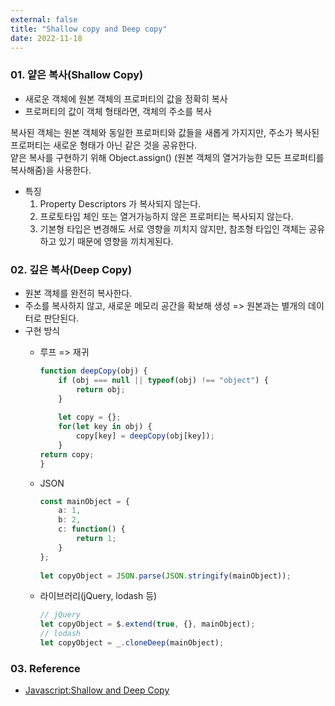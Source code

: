 ```yaml
---
external: false
title: "Shallow copy and Deep copy"
date: 2022-11-18
---
```


### 01. 얕은 복사(Shallow Copy)

- 새로운 객체에 원본 객체의 프로퍼티의 값을 정확히 복사
- 프로퍼티의 값이 객체 형태라면, 객체의 주소를 복사

복사된 객체는 원본 객체와 동일한 프로퍼티와 값들을 새롭게 가지지만, 주소가 복사된 프로퍼티는 새로운 형태가 아닌 같은 것을 공유한다.  
얕은 복사를 구현하기 위해 Object.assign() (원본 객체의 열거가능한 모든 프로퍼티를 복사해줌)을 사용한다.  

- 특징
  1. Property Descriptors 가 복사되지 않는다.
  2. 프로토타입 체인 또는 열거가능하지 않은 프로퍼티는 복사되지 않는다.
  3. 기본형 타입은 변경해도 서로 영향을 끼치지 않지만, 참조형 타입인 객체는 공유하고 있기 때문에 영향을 끼치게된다.

### 02. 깊은 복사(Deep Copy)

- 원본 객체를 완전히 복사한다.
- 주소를 복사하지 않고, 새로운 메모리 공간을 확보해 생성 => 원본과는 별개의 데이터로 판단된다.
- 구현 방식
  - 루프 => 재귀

    ```TypeScript
    function deepCopy(obj) {
        if (obj === null || typeof(obj) !== "object") {
            return obj;
        }
            
        let copy = {};
        for(let key in obj) {
            copy[key] = deepCopy(obj[key]);
        }
    return copy;
    }
    ```

  - JSON

    ```TypeScript
    const mainObject = {
        a: 1,
        b: 2,
        c: function() {
            return 1;
        }
    };
 
    let copyObject = JSON.parse(JSON.stringify(mainObject));
    ```

  - 라이브러리(jQuery, lodash 등)

    ```TypeScript
    // jQuery
    let copyObject = $.extend(true, {}, mainObject);
    // lodash
    let copyObject = _.cloneDeep(mainObject);
    ```

### 03. Reference

- [Javascript:Shallow and Deep Copy](https://mygumi.tistory.com/322)